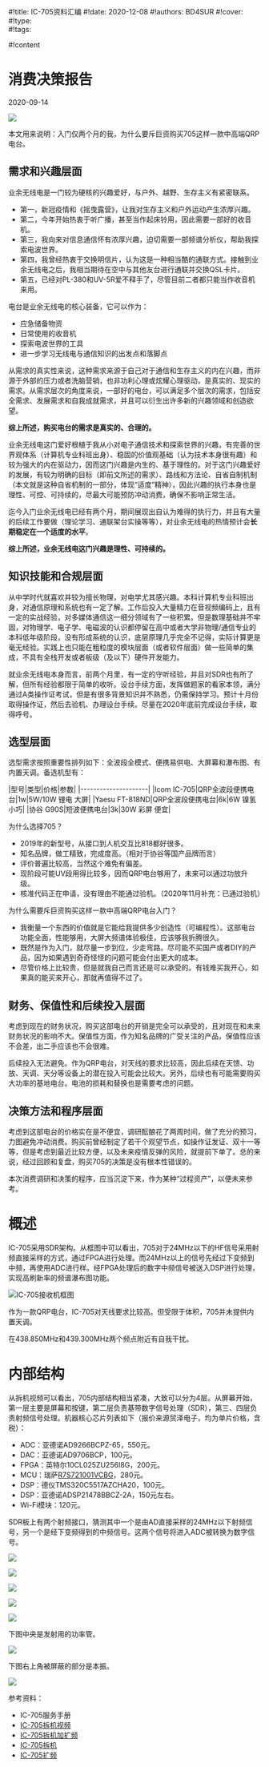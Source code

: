 #!title:    IC-705资料汇编
#!date:     2020-12-08
#!authors:  BD4SUR
#!cover:    
#!type:     
#!tags:     

#!content

# 消费决策报告

2020-09-14

![ ](./image/G9/rigs/icom-705-front.jpg)

本文用来说明：入门仅两个月的我，为什么要斥巨资购买705这样一款中高端QRP电台。

## 需求和兴趣层面

业余无线电是一门较为硬核的兴趣爱好，与户外、越野、生存主义有紧密联系。

- 第一，新冠疫情和《摇曳露营》，让我对生存主义和户外运动产生浓厚兴趣。
- 第二，今年开始热衷于听广播，甚至当作起床铃用，因此需要一部好的收音机。
- 第三，我向来对信息通信怀有浓厚兴趣，迫切需要一部频谱分析仪，帮助我探索电波世界。
- 第四，我曾经热衷于交换明信片，认为这是一种相当酷的通联方式。接触到业余无线电之后，我相当期待在空中与其他友台进行通联并交换QSL卡片。
- 第五，已经对PL-380和UV-5R爱不释手了，尽管目前二者都只能当作收音机来用。

电台是业余无线电的核心装备，它可以作为：

- 应急储备物资
- 日常使用的收音机
- 探索电波世界的工具
- 进一步学习无线电与通信知识的出发点和落脚点

从需求的真实性来说，这种需求来源于自己对于通信和生存主义的内在兴趣，而非源于外部的压力或者洗脑营销，也非功利心理或炫耀心理驱动，是真实的、现实的需求。从需求层次的角度来说，一部好的电台，可以满足多个层次的需求，包括安全需求、发展需求和自我成就需求，并且可以衍生出许多新的兴趣领域和创造欲望。

**综上所述，购买电台的需求是真实的、合理的。**

业余无线电这门爱好根植于我从小对电子通信技术和探索世界的兴趣，有完善的世界观体系（计算机专业科班出身）、稳固的价值观基础（认为技术本身很有趣）和较为强大的内在驱动力，因而这门兴趣是内生的、基于理性的。对于这门兴趣爱好的发展，有较为明确的目标（即前文所述的需求）、路线和方法论、自省自制机制（本文就是这种自省机制的一部分，体现“适度”精神），因此兴趣的执行本身也是理性、可控、可持续的，尽最大可能预防冲动消费，确保不影响正常生活。

迄今入门业余无线电已经有两个月，期间展现出自认为难得的执行力，并且有大量的后续工作要做（理论学习、通联架台实操等等），对业余无线电的热情预计会**长期稳定在一个适度的水平**。

**综上所述，业余无线电这门兴趣是理性、可持续的。**

## 知识技能和合规层面

从中学时代就喜欢并较为擅长物理，对电学尤其感兴趣。本科计算机专业科班出身，对通信原理和系统也有一定了解。工作后投入大量精力在音视频编码上，且有一定的实战经验，对多媒体通信这一细分领域有了一些积累。但是数理基础并不牢固，对物理学、电子学、电磁波的认识都停留在高中或者大学非物理/通信专业的本科低年级阶段，没有形成系统的认识，底层原理几乎完全不记得，实际计算更是毫无经验。实践上也只能在粗粒度的模块层面（或者软件层面）做一些简单的集成，不具有全栈开发或者板级（及以下）硬件开发能力。

就业余无线电本身而言，前两个月里，有一定的守听经验，并且对SDR也有所了解，但所有经验都限于简单的收听。设台手续方面，发挥做题家的看家本领，满分通过A类操作证考试，但是有很多背景知识并不熟悉，仍需保持学习。预计十月份取得操作证，然后去验机、办理设台手续。尽量在2020年底前完成设台手续，取得呼号。

## 选型层面

选型需求按照重要性排列如下：全波段全模式、便携易供电、大屏幕和瀑布图、有内置天调。备选机型有：

|型号|类型|价格|参数|
|---------------------|
|Icom IC-705|QRP全波段便携电台|1w|5W/10W 锂电 大屏|
|Yaesu FT-818ND|QRP全波段便携电台|6k|6W 镍氢 小巧|
|协谷 G90S|短波便携电台|3k|30W 彩屏 便宜|

为什么选择705？

- 2019年的新型号，从接口到人机交互比818都好很多。
- 知名品牌，做工精致，完成度高。（相对于协谷等国产品牌而言）
- 评价普遍比较高，当然这个难免有偏差。
- 现阶段可能UV段用得比较多，因而QRP电台够用了，未来可以通过功放升级。
- 核准代码正在申请，没有理由不能通过验机。（2020年11月补充：已通过验机）

为什么需要斥巨资购买这样一款中高端QRP电台入门？

- 我衡量一个东西的价值就是它能给我提供多少创造性（可编程性）。这部电台功能全面，性能够用，大屏大频谱体验极佳，应该够我折腾很久。
- 既然是作为入门，就尽量一步到位，少走弯路。尽可能不买国产或者DIY的产品，因为如果遇到奇奇怪怪的问题可能会付出更大的成本。
- 尽管价格上比较贵，但是就我自己而言还是可以承受的。有钱难买我开心，如果真的能买来开心，那就再值得不过了。

## 财务、保值性和后续投入层面

考虑到现在的财务状况，购买这部电台的开销是完全可以承受的，且对现在和未来财务状况的影响不大。保值性方面，作为知名品牌的广受关注的产品，保值性应该不会差，出二手应该也不会很难。

后续投入无法避免。作为QRP电台，对天线的要求比较高，因此后续在天馈、功放、天调、天分等设备上的潜在投入可能会比较大。另外，后续也有可能需要购买大功率的基地电台。电池的损耗和替换也是需要考虑的问题。

## 决策方法和程序层面

考虑到这部电台的价格实在是不便宜，调研酝酿花了两周时间，做了充分的预习，力图避免冲动消费。购买前曾经制定了若干个观望节点，如操作证发证、双十一等等，但是考虑到最近比较方便，以及未来疫情反弹的风险，就提前下单了。总的来说，经过回顾和复盘，购买705的决策是没有根本性错误的。

本次消费调研和决策的程序，应当沉淀下来，作为某种“过程资产”，以便未来参考。

# 概述

IC-705采用SDR架构。从框图中可以看出，705对于24MHz以下的HF信号采用射频直接采样的方式，通过FPGA进行处理。而24MHz以上的信号先经过下变频到中频，再使用ADC进行样。经FPGA处理后的数字中频信号被送入DSP进行处理，实现高刷新率的频谱瀑布图功能。

![IC-705接收机框图](image/G9/rigs/ic-705-diagram.png)

作为一款QRP电台，IC-705对天线要求比较高。但受限于体积，705并未提供内置天调。

在438.850MHz和439.300MHz两个频点附近有自我干扰。

# 内部结构

从拆机视频可以看出，705内部结构相当紧凑，大致可以分为4层。从屏幕开始，第一层主要是屏幕和按键，第二层负责基带数字信号处理（SDR），第三、四层负责射频信号处理。机器核心芯片列表如下（报价来源贸泽电子，均为单片价格，含税）：

- ADC：亚德诺AD9266BCPZ-65，550元。</li>
- DAC：亚德诺AD9706BCP，100元。</li>
- FPGA：英特尔10CL025ZU256I8G，200元。</li>
- MCU：瑞萨<a target="_blank" href="https://www.renesas.com/cn/zh/products/microcontrollers-microprocessors/rz/rza/rza1h/device/R7S721001VCBG.html">R7S721001VCBG</a>，280元。</li>
- DSP：德仪TMS320C5517AZCHA20，100元。</li>
- DSP：亚德诺ADSP21478BBCZ-2A，150元左右。</li>
- Wi-Fi模块：120元。</li>

SDR板上有两个射频接口，猜测其中一个是由AD直接采样的24MHz以下射频信号，另一个是经下变频得到的中频信号。这两个信号将进入ADC被转换为数字信号。

![ ](./image/G9/rigs/ic-705-main-1.jpg)

![ ](./image/G9/rigs/ic-705-main-2.jpg)

![ ](./image/G9/rigs/ic-705-panel.jpg)

![ ](./image/G9/rigs/ic-705-filters.jpg)

![ ](./image/G9/rigs/ic-705-rf-1.jpg)

下图中央是发射用的功率管。

![ ](./image/G9/rigs/ic-705-fet.jpg)

下图右上角被屏蔽的部分是本振。

![ ](./image/G9/rigs/ic-705-rf-2.jpg)

参考资料：

- IC-705服务手册
- [IC-705拆机视频](https://www.youtube.com/watch?v=cbCrfFzmfTI)
- [IC-705拆机加扩频](http://radiochief.ru/kv-ukv/vnutri-transivera-icom-ic-705/)
- [IC-705拆机](https://radioaficion.com/cms/ic-705-teardown/)
- [IC-705扩频](https://radioaficion.com/cms/ic-705-mod/)
